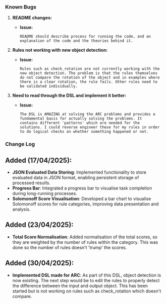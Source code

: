 ### Known Bugs

1. **README changes:**
   - **Issue:** 
     ```
     README should describe process for running the code, and an explanation of the code and the theories behind it.
     ```

2. **Rules not working with new object detection:**
   - **Issue:** 
     ```
     Rules such as check_rotation are not currently working with the new object detection. The problem is that the rules themselves do not compare the rotation of the object and in examples where there is a clear rotation, the rule fails. Other rules need to be validated individually.
     ```

3. **Need to read through the DSL and implement it better:**
   - **Issue:** 
     ```
     The DSL is AMAZING at solving the ARC problems and provides a fundamental basis for actually solving the problems. It contains different 'patterns' which are needed for the solutions. I could reverse engineer these for my rules in order to do logical checks on whether something happened or not.
     ```


### Change Log

## Added (17/04/2025):
- **JSON Evaluated Data Storing**: Implemented functionality to store evaluated data in JSON format, enabling persistent storage of processed results.
- **Progress Bar**: Integrated a progress bar to visualise task completion during long-running processes.
- **Solomonoff Score Visualisation**: Developed a bar chart to visualise Solomonoff scores for rule categories, improving data presentation and analysis.

## Added (23/04/2025):
- **Total Score Normalisation**: Added normalisation of the total scores, so they are weighted by the number of rules within the category. This was done so the number of rules doesn't 'trump' the scores.

## Added (30/04/2025): 
- **Implemented DSL made for ARC**: As part of this DSL, object detection is now existing. The next step would be to edit the rules to properly detect the difference between the input and output object. This has been started but is not working on rules such as check_rotation which doesn't compare.



